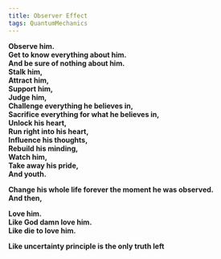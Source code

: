 ```yaml
---
title: Observer Effect
tags: QuantumMechanics
---
```


**Observe him.**<br/>
**Get to know everything about him.** <br/>
**And be sure of nothing about him.**<br/>
**Stalk him,** <br/>
**Attract him,**<br/>
**Support him,**<br/>
**Judge him,**<br/>
**Challenge everything he believes in,**<br/>
**Sacrifice everything for what he believes in,**<br/>
**Unlock his heart,** <br/>
**Run right into his heart,**<br/>
**Influence his thoughts,**<br/>
**Rebuild his minding,**<br/>
**Watch him,**<br/>
**Take away his pride,**<br/>
**And youth.**<br/>
 
 
**Change his whole life forever the moment he was observed.**<br/>
**And then,**<br/>

**Love him.**<br/>
**Like God damn love him.**<br/>
**Like die to love him.**<br/>

**Like uncertainty principle is the only truth left**<br/>